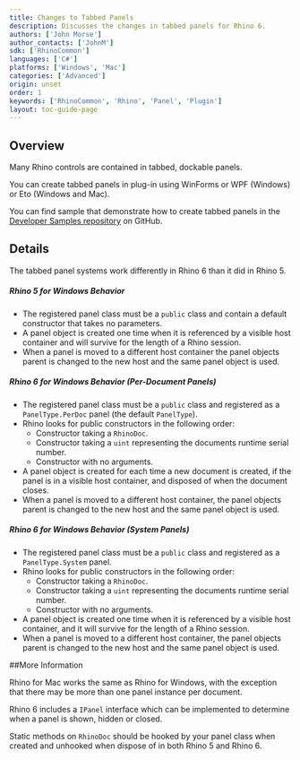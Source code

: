 ```yaml
---
title: Changes to Tabbed Panels
description: Discusses the changes in tabbed panels for Rhino 6.
authors: ['John Morse']
author_contacts: ['JohnM']
sdk: ['RhinoCommon']
languages: ['C#']
platforms: ['Windows', 'Mac']
categories: ['Advanced']
origin: unset
order: 1
keywords: ['RhinoCommon', 'Rhino', 'Panel', 'Plugin']
layout: toc-guide-page
---
```



## Overview

Many Rhino controls are contained in tabbed, dockable panels. 

You can create tabbed panels in plug-in using WinForms or WPF (Windows) or Eto (Windows and Mac).

You can find sample that demonstrate how to create tabbed panels in the [Developer Samples repository](https://github.com/mcneel/rhino-developer-samples) on GitHub.

## Details

The tabbed panel systems work differently in Rhino 6 than it did in Rhino 5.

##### Rhino 5 for Windows Behavior

- The registered panel class must be a ```public``` class and contain a default constructor that takes no parameters.
- A panel object is created one time when it is referenced by a visible host container and will survive for the length of a Rhino session.
- When a panel is moved to a different host container the panel objects parent is changed to the new host and the same panel object is used.

##### Rhino 6 for Windows Behavior (Per-Document Panels)

- The registered panel class must be a ```public``` class and registered as a ```PanelType.PerDoc``` panel (the default ```PanelType```).
- Rhino looks for public constructors in the following order:
  - Constructor taking a ```RhinoDoc```.
  - Constructor taking a ```uint``` representing the documents runtime serial number.
  - Constructor with no arguments.
- A panel object is created for each time a new document is created, if the panel is in a visible host container, and disposed of when the document closes.
- When a panel is moved to a different host container, the panel objects parent is changed to the new host and the same panel object is used.

##### Rhino 6 for Windows Behavior (System Panels)

- The registered panel class must be a ```public``` class and registered as a ```PanelType.System``` panel.
- Rhino looks for public constructors in the following order:
  - Constructor taking a ```RhinoDoc```.
  - Constructor taking a ```uint``` representing the documents runtime serial number.
  - Constructor with no arguments.
- A panel object is created one time when it is referenced by a visible host container, and it will survive for the length of a Rhino session.
- When a panel is moved to a different host container, the panel objects parent is changed to the new host and the same panel object is used.

##More Information

Rhino for Mac works the same as Rhino for Windows, with the exception that there may be more than one panel instance per document.

Rhino 6 includes a ```IPanel``` interface which can be implemented to determine when a panel is shown, hidden or closed.

Static methods on ```RhinoDoc``` should be hooked by your panel class when created and unhooked when dispose of in both Rhino 5 and Rhino 6.



